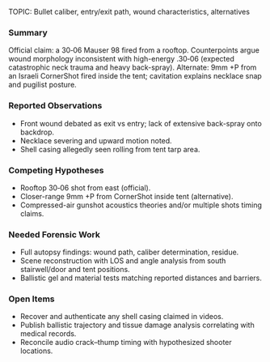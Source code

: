TOPIC: Bullet caliber, entry/exit path, wound characteristics, alternatives

### Summary
Official claim: a 30‑06 Mauser 98 fired from a rooftop. Counterpoints argue wound morphology inconsistent with high-energy .30‑06 (expected catastrophic neck trauma and heavy back-spray). Alternate: 9mm +P from an Israeli CornerShot fired inside the tent; cavitation explains necklace snap and pugilist posture.

### Reported Observations
- Front wound debated as exit vs entry; lack of extensive back-spray onto backdrop.  
- Necklace severing and upward motion noted.  
- Shell casing allegedly seen rolling from tent tarp area.  

### Competing Hypotheses
- Rooftop 30‑06 shot from east (official).  
- Closer-range 9mm +P from CornerShot inside tent (alternative).  
- Compressed-air gunshot acoustics theories and/or multiple shots timing claims.  

### Needed Forensic Work
- Full autopsy findings: wound path, caliber determination, residue.  
- Scene reconstruction with LOS and angle analysis from south stairwell/door and tent positions.  
- Ballistic gel and material tests matching reported distances and barriers.  

### Open Items
- Recover and authenticate any shell casing claimed in videos.  
- Publish ballistic trajectory and tissue damage analysis correlating with medical records.  
- Reconcile audio crack–thump timing with hypothesized shooter locations.


